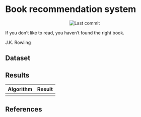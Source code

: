 # Book recommendation system
<p align="center">
<img alt="Last commit" src="https://img.shields.io/github/last-commit/zuba0/Book-recommendation-system"/>
</p>
If you don’t like to read, you haven’t found the right book.

J.K. Rowling

## Dataset

## Results

<table>
	<thead>
		<tr>
			<th colspan="2">Algorithm</th>
			<th>Result</th>
		</tr>
	</thead>
	<tbody>
		<tr><td></td><td></td></tr>
	</tbody>
</table>

## References
